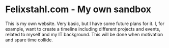# Felixstahl.com - My own sandbox
This is my own website. Very basic, but I have some future plans for it. I, for example, want to create a timeline including different projects
 and events, related to myself and my IT background. This will be done when motivation and spare time collide.
